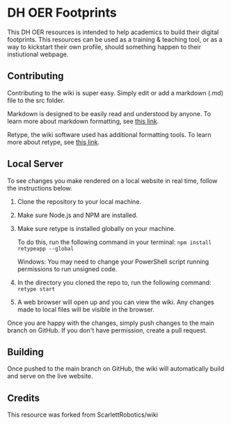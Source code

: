 # DH OER Footprints
This DH OER resources is intended to help academics to build their digital footprints. This resources can be used as a training & teaching tool, or as a way to kickstart their own profile, should something happen to their instiutional webpage.

## Contributing
Contributing to the wiki is super easy. Simply edit or add a markdown (.md) file to the src folder.

Markdown is designed to be easily read and understood by anyone. To learn more about markdown formatting, see [this link](https://www.markdownguide.org/).

Retype, the wiki software used has additional formatting tools. To learn more about retype, see [this link](https://retype.com/components/).

## Local Server
To see changes you make rendered on a local website in real time, follow the instructions below.

1. Clone the repository to your local machine.
2. Make sure Node.js and NPM are installed.
3. Make sure retype is installed globally on your machine.

    To do this, run the following command in your terminal: `npm install retypeapp --global`
    
    Windows: You may need to change your PowerShell script running permissions to run unsigned code.
    
    
4. In the directory you cloned the repo to, run the following command: `retype start`
5. A web browser will open up and you can view the wiki. Any changes made to local files will be visible in the browser.

Once you are happy with the changes, simply push changes to the main branch on GitHub. If you don't have permission, create a pull request.

## Building
Once pushed to the main branch on GitHub, the wiki will automatically build and serve on the live website.

## Credits
This resource was forked from ScarlettRobotics/wiki